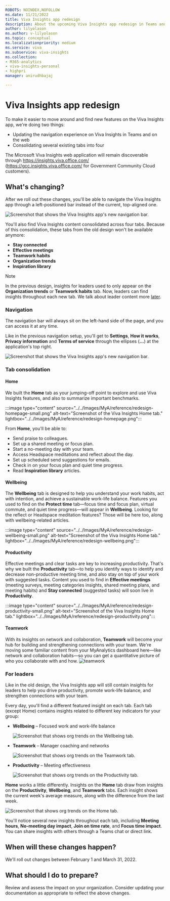 ```yaml
---
ROBOTS: NOINDEX,NOFOLLOW
ms.date: 11/21/2022
title: Viva Insights app redesign
description: About the upcoming Viva Insights app redesign in Teams and on the web
author: lilyolason
ms.author: v-lilyolason
ms.topic: conceptual
ms.localizationpriority: medium 
ms.service: viva 
ms.subservice: viva-insights 
ms.collection: 
- M365-analytics
- viva-insights-personal
- highpri
manager: anirudhbajaj

---
```


# Viva Insights app redesign

To make it easier to move around and find new features on the Viva Insights app, we're doing two things:

* Updating the navigation experience on Viva Insights in Teams and on the web
* Consolidating several existing tabs into four

The Microsoft Viva Insights web application will remain discoverable through https://insights.viva.office.com/ (https://gcc.insights.viva.office.com/ for Government Community Cloud customers).



## What's changing?

After we roll out these changes, you'll be able to navigate the Viva Insights app through a left-positioned bar instead of the current, top-aligned one.  

![Screenshot that shows the Viva Insights app's new navigation bar.](../../Images/MyA/reference/redesign-navigation-change.png)

You'll also find Viva Insights content consolidated across four tabs. Because of this consolidation, these tabs from the old design won't be available anymore:

* **Stay connected**
* **Effective meetings**
* **Teamwork habits**
* **Organization trends**
* **Inspiration library**

>[!Note]
>In the previous design, insights for leaders used to only appear on the **Organization trends** or **Teamwork habits** tab. Now, leaders can find insights throughout each new tab. We talk about leader content more [later](#for-leaders).

### Navigation

The navigation bar will always sit on the left-hand side of the page, and you can access it at any time. <!--pending confirmation re: Focus mode-->

Like in the previous navigation setup, you'll get to **Settings**, **How it works**, **Privacy information** and **Terms of service** through the ellipses (**...**) at the application's top right.

![Screenshot that shows the Viva Insights app's new navigation bar.](../../Images/MyA/reference/redesign-ellipses-settings.png)


### Tab consolidation

#### Home

We built the **Home** tab as your jumping-off point to explore and use Viva Insights features, and also to summarize important benchmarks.

:::image type="content" source="../../Images/MyA/reference/redesign-homepage-small.png" alt-text="Screenshot of the Viva Insights Home tab." lightbox="../../Images/MyA/reference/redesign-homepage.png":::

From **Home**, you'll be able to:

* Send praise to colleagues.
* Set up a shared meeting or focus plan.
* Start a no-meeting day with your team.
* Access Headspace meditations and reflect about the day.
* Set up scheduled send suggestions for emails.
* Check in on your focus plan and quiet time progress.
* Read **Inspiration library** articles.

#### Wellbeing

The **Wellbeing** tab is designed to help you understand your work habits, act with intention, and achieve a sustainable work-life balance. Features you used to find on the **Protect time** tab—focus time and focus plan, virtual commute, and quiet time progress—will appear in **Wellbeing**. Looking for the reflect or Headspace meditation features? Those will be here too, along with wellbeing-related articles.

:::image type="content" source="../../Images/MyA/reference/redesign-wellbeing-small.png" alt-text="Screenshot of the Viva Insights Home tab." lightbox="../../Images/MyA/reference/redesign-wellbeing.png":::


#### Productivity

Effective meetings and clear tasks are key to increasing productivity. 
That's why we built the **Productivity** tab—to help you identify ways to identify and decrease non-productive meeting time, and also stay on top of your work with suggested tasks. Content you used to find in **Effective meetings** (meeting surveys, meeting categories insights, shared meeting plans, and meeting habits) and **Stay connected** (suggested tasks) will soon live in **Productivity**.

:::image type="content" source="../../Images/MyA/reference/redesign-productivity-small.png" alt-text="Screenshot of the Viva Insights Home tab." lightbox="../../Images/MyA/reference/redesign-productivity.png":::

#### Teamwork

With its insights on network and collaboration, **Teamwork** will become your hub for building and strengthening connections with your team. We're moving some familiar content from your MyAnalytics dashboard here—like network and collaboration habits—so you can get a quantitative picture of who you collaborate with and how.
![teamwork](../../Images/MyA/reference/redesign-teamwork.png)


### For leaders

Like in the old design, the Viva Insights app will still contain insights for leaders to help you drive productivity, promote work-life balance, and strengthen connections with your team. 

Every day, you'll find a different featured insight on each tab. Each tab (except Home) contains insights related to different key indicators for your group:

* **Wellbeing** – Focused work and work-life balance

    ![Screenshot that shows org trends on the Wellbeing tab.](../../Images/MyA/reference/redesign-wellbeing-org-insights.png)

* **Teamwork** – Manager coaching and networks

    ![Screenshot that shows org trends on the Teamwork tab.](../../Images/MyA/reference/redesign-teamwork-org-insights.png)

* **Productivity** – Meeting effectiveness

    ![Screenshot that shows org trends on the Productivity tab.](../../Images/MyA/reference/redesign-productivity-org-insights.png)


**Home** works a little differently. Insights on the **Home** tab draw from insights on the **Productivity**, **Wellbeing**, and **Teamwork** tabs. Each insight shows the current week's average measure, along with the difference from the last week. 

![Screenshot that shows org trends on the Home tab.](../../Images/MyA/reference/redesign-home-org-insights.png)

You'll notice several new insights throughout each tab, including **Meeting hours**, **No-meeting day impact**, **Join on time rate**, and **Focus time impact**. You can share insights with others through a Teams chat or direct link.

## When will these changes happen?

We'll roll out changes between February 1 and March 31, 2022.

## What should I do to prepare?

Review and assess the impact on your organization. Consider updating your documentation as appropriate to reflect the above changes.
